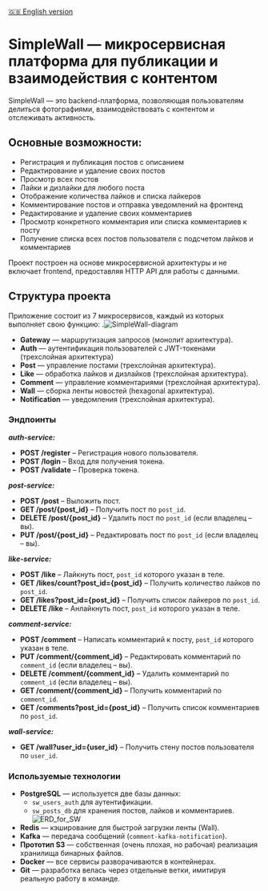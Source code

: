 [🇬🇧 English version](https://github.com/talgatbaytleu/SimpleWall/blob/main/README.md)

# SimpleWall — микросервисная платформа для публикации и взаимодействия с контентом

SimpleWall — это backend-платформа, позволяющая пользователям делиться фотографиями, взаимодействовать с контентом и отслеживать активность.

## Основные возможности:
- Регистрация и публикация постов с описанием
- Редактирование и удаление своих постов
- Просмотр всех постов
- Лайки и дизлайки для любого поста
- Отображение количества лайков и списка лайкеров
- Комментирование постов и отправка уведомлений на фронтенд
- Редактирование и удаление своих комментариев
- Просмотр конкретного комментария или списка комментариев к посту
- Получение списка всех постов пользователя с подсчетом лайков и комментариев

Проект построен на основе микросервисной архитектуры и не включает frontend, предоставляя HTTP API для работы с данными.

## Структура проекта
Приложение состоит из 7 микросервисов, каждый из которых выполняет свою функцию:
.![SimpleWall-diagram](https://github.com/user-attachments/assets/6d823b5a-e715-4c29-8136-3ff4d1c79368)
- **Gateway** — маршрутизация запросов (монолит архитектура).
- **Auth** — аутентификация пользователей с JWT-токенами (трехслойная архитектура)
- **Post** — управление постами (трехслойная архитектура).
- **Like** — обработка лайков и дизлайков (трехслойная архитектура).
- **Comment** — управление комментариями (трехслойная архитектура).
- **Wall** — сборка ленты новостей (hexagonal архитектура).
- **Notification** — уведомления (трехслойная архитектура).

### Эндпоинты

***auth-service:***
- **POST /register** – Регистрация нового пользователя.
- **POST /login** – Вход для получения токена.
- **POST /validate** – Проверка токена.

***post-service:***
- **POST /post** – Выложить пост.
- **GET /post/{post_id}** – Получить пост по `post_id`.
- **DELETE /post/{post_id}** – Удалить пост по `post_id` (если владелец – вы).
- **PUT /post/{post_id}** – Редактировать пост по `post_id` (если владелец – вы).

***like-service:***
- **POST /like** – Лайкнуть пост, `post_id` которого указан в теле.
- **GET /likes/count?post_id={post_id}** – Получить количество лайков по `post_id`.
- **GET /likes?post_id={post_id}** – Получить список лайкеров по `post_id`.
- **DELETE /like** – Анлайкнуть пост, `post_id` которого указан в теле.

***comment-service:***
- **POST /comment** – Написать комментарий к посту, `post_id` которого указан в теле.
- **PUT /comment/{comment_id}** – Редактировать комментарий по `comment_id` (если владелец – вы).
- **DELETE /comment/{comment_id}** – Удалить комментарий по `comment_id` (если владелец – вы).
- **GET /comment/{comment_id}** – Получить комментарий по `comment_id`.
- **GET /comments?post_id={post_id}** – Получить список комментариев по `post_id`.

***wall-service:***
- **GET /wall?user_id={user_id}** – Получить стену постов пользователя по `user_id`.

### Используемые технологии
- **PostgreSQL** — используется две базы данных:
  - `sw_users_auth` для аутентификации.
  - `sw_posts_db` для хранения постов, лайков и комментариев.
![ERD_for_SW](https://github.com/user-attachments/assets/1a3a3ade-e438-482f-9f0b-aa546c6fcf43)
- **Redis** — кэширование для быстрой загрузки ленты (Wall).
- **Kafka** — передача сообщений (`comment-kafka-notification`).
- **Прототип S3** — собственная (очень плохая, но рабочая) реализация хранилища бинарных файлов.
- **Docker** — все сервисы разворачиваются в контейнерах.
- **Git** — разработка велась через отдельные ветки, имитируя реальную работу в команде.

